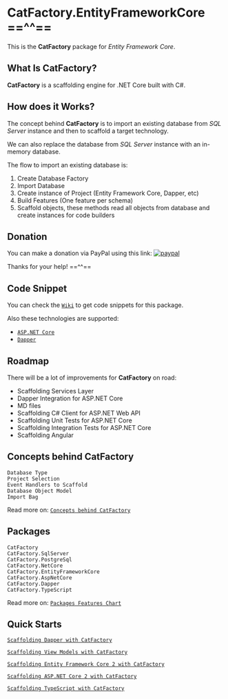# CatFactory.EntityFrameworkCore ==^^==

This is the **CatFactory** package for *Entity Framework Core*.

## What Is CatFactory?

**CatFactory** is a scaffolding engine for .NET Core built with C#.

## How does it Works?

The concept behind **CatFactory** is to import an existing database from *SQL Server* instance and then to scaffold a target technology.

We can also replace the database from *SQL Server* instance with an in-memory database.

The flow to import an existing database is:

1. Create Database Factory
2. Import Database
3. Create instance of Project (Entity Framework Core, Dapper, etc)
4. Build Features (One feature per schema)
5. Scaffold objects, these methods read all objects from database and create instances for code builders

## Donation

You can make a donation via PayPal using this link: [![paypal](https://www.paypalobjects.com/en_US/i/btn/btn_donateCC_LG.gif)](https://www.paypal.com/cgi-bin/webscr?cmd=_donations&business=XB49JFNSMGY6U&item_name=CatFactory&currency_code=USD&source=url)

Thanks for your help! ==^^==

## Code Snippet

You can check the [`Wiki`](https://github.com/hherzl/CatFactory.EntityFrameworkCore/wiki) to get code snippets for this package.

Also these technologies are supported:

+ [`ASP.NET Core`](https://github.com/hherzl/CatFactory.AspNetCore)
+ [`Dapper`](https://github.com/hherzl/CatFactory.Dapper)

## Roadmap

There will be a lot of improvements for **CatFactory** on road:

* Scaffolding Services Layer
* Dapper Integration for ASP.NET Core
* MD files
* Scaffolding C# Client for ASP.NET Web API
* Scaffolding Unit Tests for ASP.NET Core
* Scaffolding Integration Tests for ASP.NET Core
* Scaffolding Angular

## Concepts behind CatFactory

    Database Type
    Project Selection
    Event Handlers to Scaffold
    Database Object Model
    Import Bag

Read more on: [`Concepts behind CatFactory`](https://github.com/hherzl/CatFactory/wiki/Concepts-behind-CatFactory)

## Packages

    CatFactory
    CatFactory.SqlServer
    CatFactory.PostgreSql
    CatFactory.NetCore
    CatFactory.EntityFrameworkCore
    CatFactory.AspNetCore
    CatFactory.Dapper
    CatFactory.TypeScript

Read more on: [`Packages Features Chart`](https://github.com/hherzl/CatFactory/wiki/Packages-Features-Chart)

## Quick Starts

[`Scaffolding Dapper with CatFactory`](https://www.codeproject.com/Articles/1213355/Scaffolding-Dapper-with-CatFactory)

[`Scaffolding View Models with CatFactory`](https://www.codeproject.com/Tips/1164636/Scaffolding-View-Models-with-CatFactory)

[`Scaffolding Entity Framework Core 2 with CatFactory`](https://www.codeproject.com/Articles/1160615/Scaffolding-Entity-Framework-Core-with-CatFactory)

[`Scaffolding ASP.NET Core 2 with CatFactory`](https://www.codeproject.com/Tips/1229909/Scaffolding-ASP-NET-Core-with-CatFactory)

[`Scaffolding TypeScript with CatFactory`](https://www.codeproject.com/Tips/1166380/Scaffolding-TypeScript-with-CatFactory)
